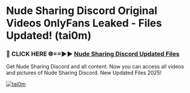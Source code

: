 # Nude Sharing Discord Original Videos 0nlyFans Leaked - Files Updated! (tai0m)

<h3>🔴 CLICK HERE 🌐==►► <a href="https://tinyurl.com/52m3yx9h" rel="nofollow">Nude Sharing Discord Updated Files</a></h3>

Get Nude Sharing Discord and all content. Now you can access all videos and pictures of Nude Sharing Discord. New Updated Files 2025!

[![tai0m](https://i.imgur.com/TnHtlc8.gif)](https://tinyurl.com/52m3yx9h)
